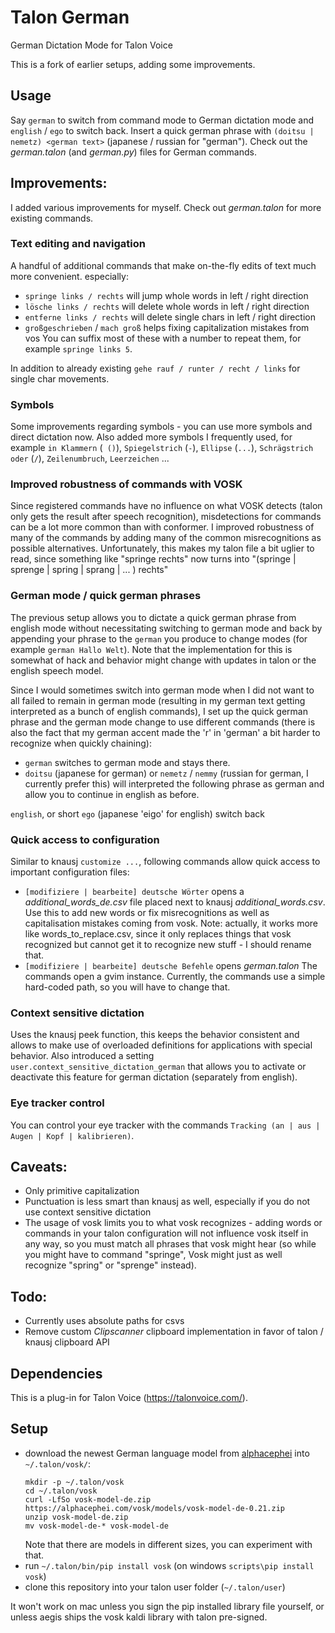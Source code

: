 # Talon German
German Dictation Mode for Talon Voice

This is a fork of earlier setups, adding some improvements.

## Usage
Say `german` to switch from command mode to German dictation mode and `english` / `ego` to switch back.
Insert a quick german phrase with `(doitsu | nemetz) <german text>` (japanese / russian for "german").
Check out the _german.talon_ (and _german.py_) files for German commands.

## Improvements:
I added various improvements for myself. Check out _german.talon_ for more existing commands.

### Text editing and navigation
A handful of additional commands that make on-the-fly edits of text much more convenient.
especially:
* `springe links / rechts` will jump whole words in left / right direction
* `lösche links / rechts` will delete whole words in left / right direction
* `entferne links / rechts` will delete single chars in left / right direction
* `großgeschrieben` / `mach groß` helps fixing capitalization mistakes from vos
You can suffix most of these with a number to repeat them, for example `springe links 5`.

In addition to already existing `gehe rauf / runter / recht / links` for single char movements.

### Symbols
Some improvements regarding symbols - you can use more symbols and direct dictation now.
Also added more symbols I frequently used, for example `in Klammern` (` ()`), `Spiegelstrich` (` - `), `Ellipse` (`...`), `Schrägstrich oder` (` / `), `Zeilenumbruch`, `Leerzeichen` ...

### Improved robustness of commands with VOSK
Since registered commands have no influence on what VOSK detects (talon only gets the result after speech recognition), misdetections for commands can be a lot more common than with conformer.
I improved robustness of many of the commands by adding many of the common misrecognitions as possible alternatives.
Unfortunately, this makes my talon file a bit uglier to read, since something like "springe rechts" now turns into "(springe | sprenge | spring | sprang | ... ) rechts"

### German mode / quick german phrases
The previous setup allows you to dictate a quick german phrase from english mode without necessitating switching to german mode and back by appending your phrase to the `german` you produce to change modes (for example `german Hallo Welt`).
Note that the implementation for this is somewhat of hack and behavior might change with updates in talon or the english speech model.

Since I would sometimes switch into german mode when I did not want to all failed to remain in german mode (resulting in my german text getting interpreted as a bunch of english commands), I set up the quick german phrase and the german mode change to use different commands (there is also the fact that my german accent made the 'r' in 'german' a bit harder to recognize when quickly chaining):
* `german` switches to german mode and stays there.
* `doitsu` (japanese for german) or `nemetz` / `nemmy` (russian for german, I currently prefer this) will interpreted the following phrase as german and allow you to continue in english as before.

`english`, or short `ego` (japanese 'eigo' for english) switch back

### Quick access to configuration
Similar to knausj `customize ...`, following commands allow quick access to important configuration files:
* `[modifiziere | bearbeite] deutsche Wörter` opens a *additional_words_de.csv* file placed next to knausj *additional_words.csv*. Use this to add new words or fix misrecognitions as well as capitalisation mistakes coming from vosk. Note: actually, it works more like words_to_replace.csv, since it only replaces things that vosk recognized but cannot get it to recognize new stuff - I should rename that.
* `[modifiziere | bearbeite] deutsche Befehle` opens *german.talon*
The commands open a gvim instance.
Currently, the commands use a simple hard-coded path, so you will have to change that.


### Context sensitive dictation
Uses the knausj peek function, this keeps the behavior consistent and allows to make use of overloaded definitions for applications with special behavior.
Also introduced a setting `user.context_sensitive_dictation_german` that allows you to activate or deactivate this feature for german dictation (separately from english).

### Eye tracker control
You can control your eye tracker with the commands `Tracking (an | aus | Augen | Kopf | kalibrieren)`.

## Caveats:
* Only primitive capitalization
* Punctuation is less smart than knausj as well, especially if you do not use context sensitive dictation
* The usage of vosk limits you to what vosk recognizes - adding words or commands in your talon configuration will not influence vosk itself in any way, so you must match all phrases that vosk might hear (so while you might have to command "springe", Vosk might just as well recognize "spring" or "sprenge" instead).

## Todo:
* Currently uses absolute paths for csvs
* Remove custom *Clipscanner* clipboard implementation in favor of talon / knausj clipboard API

## Dependencies
This is a plug-in for Talon Voice (https://talonvoice.com/).

## Setup
* download the newest German language model from [alphacephei][alphacephei] into `~/.talon/vosk/`:
  ```
  mkdir -p ~/.talon/vosk
  cd ~/.talon/vosk
  curl -LfSo vosk-model-de.zip https://alphacephei.com/vosk/models/vosk-model-de-0.21.zip
  unzip vosk-model-de.zip
  mv vosk-model-de-* vosk-model-de
  ```
  Note that there are models in different sizes, you can experiment with that.
* run `~/.talon/bin/pip install vosk` (on windows `scripts\pip install vosk`)
* clone this repository into your talon user folder (`~/.talon/user`)

It won't work on mac unless you sign the pip installed library file yourself, or unless aegis ships the vosk kaldi library with talon pre-signed.

[alphacephei]: https://alphacephei.com/vosk/models
